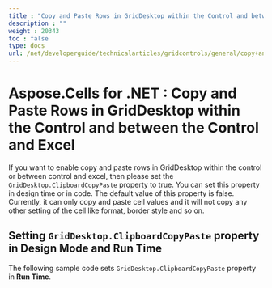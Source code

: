 ```yaml
---
title : "Copy and Paste Rows in GridDesktop within the Control and between the Control and Excel" 
description : "" 
weight : 20343 
toc : false
type: docs
url: /net/developerguide/technicalarticles/gridcontrols/general/copy+and+paste+rows+in+griddesktop+within+the+control+and+between+the+control+and+excel/
---
```


# Aspose.Cells for .NET : Copy and Paste Rows in GridDesktop within the Control and between the Control and Excel


If you want to enable copy and paste rows in GridDesktop within the control or between control and excel, then please set the `GridDesktop.ClipboardCopyPaste` property to true. You can set this property in design time or in code. The default value of this property is false. Currently, it can only copy and paste cell values and it will not copy any other setting of the cell like format, border style and so on.

## Setting `GridDesktop.ClipboardCopyPaste` property in Design Mode and Run Time

The following sample code sets `GridDesktop.ClipboardCopyPaste` property in **Run Time**.

